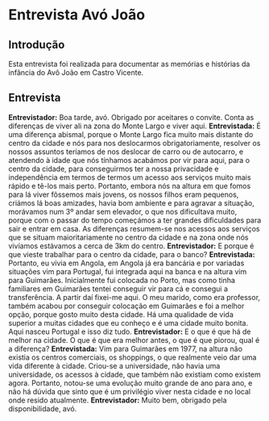 # Entrevista Avó João

## Introdução
Esta entrevista foi realizada para documentar as memórias e histórias da infância do Avô João em Castro Vicente.

## Entrevista

**Entrevistador:** Boa tarde, avó. Obrigado por aceitares o convite. Conta as diferenças de viver ali na zona do Monte Largo e viver aqui.
**Entrevistada:** É uma diferença abismal, porque o Monte Largo fica muito mais distante do centro da cidade e nós para nos deslocarmos obrigatoriamente, resolver os nossos assuntos teríamos de nos deslocar de carro ou de autocarro, e atendendo à idade que nós tínhamos acabámos por vir para aqui, para o centro da cidade, para conseguirmos ter a nossa privacidade e independência em termos de termos um acesso aos serviços muito mais rápido e tê-los mais perto. Portanto, embora nós na altura em que fomos para lá viver fôssemos mais jovens, os nossos filhos eram pequenos, criámos lá boas amizades, havia bom ambiente e para agravar a situação, morávamos num 3º andar sem elevador, o que nos dificultava muito, porque com o passar do tempo começámos a ter grandes dificuldades para sair e entrar em casa. As diferenças resumem-se nos acessos aos serviços que se situam maioritariamente no centro da cidade e na zona onde nós vivíamos estávamos a cerca de 3km do centro.
**Entrevistador:** E porque é que vieste trabalhar para o centro da cidade, para o banco?
**Entrevistada:** Portanto, eu vivia em Angola, em Angola já era bancária e por variadas situações vim para Portugal, fui integrada aqui na banca e na altura vim para Guimarães. Inicialmente fui colocada no Porto, mas como tinha familiares em Guimarães tentei conseguir vir para cá e consegui a transferência. A partir daí fixei-me aqui. O meu marido, como era professor, também acabou por conseguir colocação em Guimarães e foi a melhor opção, porque gosto muito desta cidade. Há uma qualidade de vida superior a muitas cidades que eu conheço e é uma cidade muito bonita. Aqui nasceu Portugal e isso diz tudo.
**Entrevistador:** E o que é que há de melhor na cidade. O que é que era melhor antes, o que é que piorou, qual é a diferença?
**Entrevistada:** Vim para Guimarães em 1977, na altura não existia os centros comerciais, os shoppings, o que realmente veio dar uma vida diferente à cidade. Criou-se a universidade, não havia uma universidade, os acessos à cidade, que também não existiam como existem agora. Portanto, notou-se uma evolução muito grande de ano para ano, e não há dúvida que sinto que é um privilégio viver nesta cidade e no local onde resido atualmente.
**Entrevistador:** Muito bem, obrigado pela disponibilidade, avó.